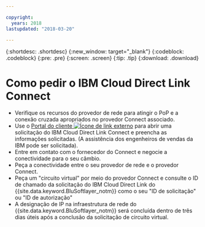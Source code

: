 ```yaml
---

copyright:
  years: 2018
lastupdated: "2018-03-20"

---
```


{:shortdesc: .shortdesc}
{:new_window: target="_blank"}
{:codeblock: .codeblock}
{:pre: .pre}
{:screen: .screen}
{:tip: .tip}
{:download: .download}

# Como pedir o IBM Cloud Direct Link Connect

 * Verifique os recursos do provedor de rede para atingir o PoP e a conexão cruzada apropriados no provedor Connect associado.
 * Use o [Portal do cliente ![Ícone de link externo](../../icons/launch-glyph.svg "Ícone de link externo")](https://control.softlayer.com/) para abrir uma solicitação do IBM Cloud Direct Link Connect e preencha as informações solicitadas. (A assistência dos engenheiros de vendas da IBM pode ser solicitada). 
 * Entre em contato com o fornecedor do Connect e negocie a conectividade para o seu câmbio.
 * Peça a conectividade entre o seu provedor de rede e o provedor Connect.
 * Peça um "circuito virtual" por meio do provedor Connect e consulte o ID de chamado da solicitação do IBM Cloud Direct Link do {{site.data.keyword.BluSoftlayer_notm}} como o seu "ID de solicitação" ou "ID de autorização"
 * A designação de IP na infraestrutura de rede do {{site.data.keyword.BluSoftlayer_notm}} será concluída dentro de três dias úteis após a conclusão da solicitação de circuito virtual.
